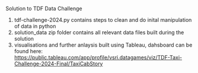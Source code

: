 Solution to TDF Data Challenge
1. tdf-challenge-2024.py contains steps to clean and do inital manipulation of data in python
2. solution_data zip folder contains all relevant data files built during the solution
3. visualisations and further anlaysis built using Tableau, dahsboard can be found here: 
   https://public.tableau.com/app/profile/vsri.datagames/viz/TDF-Taxi-Challenge-2024-Final/TaxiCabStory
